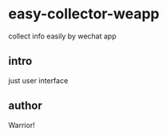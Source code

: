 # easy-collector-weapp
collect info easily by wechat app

## intro
just user interface

## author
Warrior!
